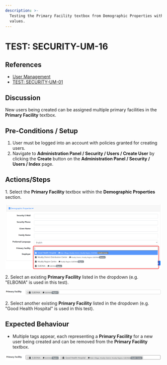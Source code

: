 ```yaml
---
description: >-
  Testing the Primary Facility textbox from Demographic Properties with multiple
  values.
---
```


# TEST: SECURITY-UM-16

## References

* [User Management](broken-reference)
* [TEST: SECURITY-UM-01](test-security-um-01.md)

## Discussion

New users being created can be assigned multiple primary facilities in the **Primary Facility** textbox.

## Pre-Conditions / Setup

1. User must be logged into an account with policies granted for creating users.
2. Navigate to **Administration Panel / Security / Users / Create User** by clicking the **Create** button on the **Administration Panel / Security / Users / Index** page.

## Actions/Steps

1\. Select the **Primary Facility** textbox within the **Demographic Properties** section.

![](<../../../../../../../.gitbook/assets/image (243).png>)

2\. Select an existing **Primary Facility** listed in the dropdown (e.g. "ELBONIA" is used in this test).

![](<../../../../../../../.gitbook/assets/image (255).png>)

2\. Select another existing **Primary Facility** listed in the dropdown (e.g. "Good Health Hospital" is used in this test).

## Expected Behaviour

* Multiple tags appear, each representing a **Primary Facility** for a new user being created and can be removed from the **Primary Facility** textbox.

![](<../../../../../../../.gitbook/assets/image (273).png>)
